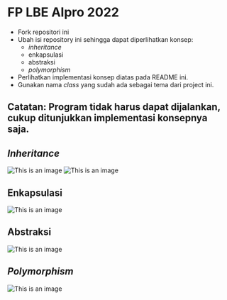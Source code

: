 # FP LBE Alpro 2022

- Fork repositori ini
- Ubah isi repository ini sehingga dapat diperlihatkan konsep:
  - *inheritance*
  - enkapsulasi
  - abstraksi
  - *polymorphism*
- Perlihatkan implementasi konsep diatas pada README ini.
- Gunakan nama *class* yang sudah ada sebagai tema dari project ini.

Catatan: Program tidak harus dapat dijalankan, cukup ditunjukkan implementasi konsepnya saja.
---
*Inheritance*
---
![This is an image](https://i.ibb.co/4Kc2BZj/inheritance-1.png)
![This is an image](https://i.ibb.co/1sFVM0Z/inheritance-2.png)

Enkapsulasi
---
![This is an image](https://i.ibb.co/gg4TJq9/encapsulation.png)

Abstraksi
---
![This is an image](https://i.ibb.co/D12F2Cz/abstract.png)

*Polymorphism*
---
![This is an image](https://i.ibb.co/9h5DhMg/poly.png)
